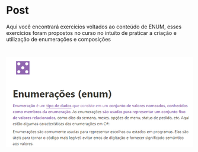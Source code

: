 # Post
<p>Aqui você encontrará exercícios voltados ao conteúdo de ENUM, esses exercícios foram propostos no curso no intuíto de praticar a criação e utilização de enumerações e composições</p>

#

<p align="center">
  <img src="image.png" alt="Enunciado do desafio">
</p>

#